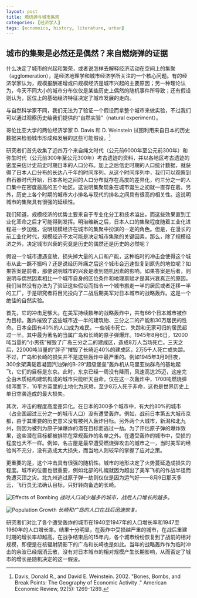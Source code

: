 ```yaml
---
layout: post
title: 燃烧弹与城市集聚
categories: [经济学人]
tags: [ecnomoics, history, literature, urban]
---
```


## 城市的集聚是必然还是偶然？来自燃烧弹的证据

什么决定了城市的兴起和繁荣，或者说怎样去解释经济活动在空间上的集聚（agglomeration），是经济地理学和城市经济学所关注的一个核心问题。有的经济学家认为，规模报酬递增或曰规模经济是城市兴起的主要原因；另一种理论认为，今天不同大小的城市分布仅仅是某些历史上偶然的随机事件所导致；还有假设则认为，区位上的基础经济特征决定了城市发展的走向。

与自然科学家不同，我们无法为了验证一个假设而拿整个城市来做实验，不过我们可以通过观察历史给我们提供的“自然实验”（natural experiment）。

哥伦比亚大学的两位经济学家 D. Davis 和 D. Weinstein 试图利用来自日本的历史数据来检验城市形成和发展的这些可能假设。[^1]

[^1]: Davis, Donald R., and David E. Weinstein. 2002. "Bones, Bombs, and Break Points: The Geography of Economic Activity ." American Economic Review, 92(5): 1269-1289.

研究者们首先收集了近四万个来自绳文时代（公元前6000年至公元前300年）和弥生时代（公元前300年至公元300年）考古遗迹的资料，并以各地区考古遗迹的密度来估计史前史时期日本的人口分布。加上之后信史时期的人口统计数据，就获得了日本人口分布的长达八千年的时间序列。从这个时间序列中，我们可以观察到自石器时代开始，日本各地之间的人口分布就存在高度的差异化，约三分之一的人口集中在密度最高的五个地区。这说明集聚现象在城市诞生之初就一直存在着。另外，历史上各个时期的城市大小排名与现代的排名之间具有很高的相关性。这说明城市的集聚具有很强的延续性。

我们知道，规模经济的优势主要来自于专业化分工和技术溢出，而这些效果直到工业化革命之后才可能得到发挥。明治维新之后，日本人口的集聚程度随着工业化进程进一步加强，说明规模经济在城市的集聚中扮演的一定的角色。但是，在漫长的前工业化时代，规模经济不太可能是决定城市集聚的关键因素。那么，除了规模经济之外，决定城市兴衰的究竟是历史的偶然还是历史的必然呢？

假设一个城市遭遇变故，损失掉大量的人口和产能，这种临时的冲击会使得这个城市从此一蹶不振吗？还是说经历阵痛之后这个城市会迅速恢复到原先的地位呢？如果答案是前者，那便说明城市的兴衰是收到随机因素的影响，如果答案是后者，则说明与偶然因素相比一个城市自身的区位条件和地理禀赋才是其兴衰真正的原因。我们当然没有办法为了验证这些假设而指令一个城市搬走一半的居民或者迁移一半的工厂，于是研究者将目光投向了二战后期美军对日本城市的战略轰炸。这是一个绝佳的自然实验。

首先，它的冲击足够大。在美军持续数年的战略轰炸中，共有66个日本城市被作为目标。轰炸摧毁了这些城市近一半的建筑物、三分之二的产能和30万居民的性命。日本全国有40%的人口成为难民，一些城市死亡、失踪和无家可归的居民超过一半。其中最为著名的当属广岛和长崎的原子弹爆炸。1945年8月6日，12000吨当量的“小男孩”摧毁了广岛三分之二的建成区，造成8万人当场死亡。三天之后，22000吨当量的“胖子”摧毁了长崎近40%的建成区，2万5千人死亡或失踪。不过，广岛和长崎的损失并不是这些轰炸中最严重的。例如1945年3月9日夜，300余架满载着凝固汽油弹的B-29“超级堡垒”轰炸机从马里亚纳群岛的基地起飞，它们的目标是东京。此时，东京已经一周没有降雨，风速高达25迈，这座完全由木质结构建筑构成的城市只能听天由命。仅在这一次轰炸中，1700吨燃烧弹倾泻而下，16平方英里的土地化为灰烬，至少8万人死于非命，这也是世界历史上单日空袭造成的最大损失。

其次，冲击的程度高度差异化。在日本的300多个城市中，有大约80%的城市（占全国超过三分之一的城市人口）没有遭受轰炸。例如，战前日本第五大城市京都，由于其重要的历史意义没有被列入轰炸目标。另外两个大城市，新潟和北九州，则因为被列为原子弹爆炸的潜在目标而逃过一劫。为了评估原子弹的爆炸效果，这些潜在目标都被排除在常规轰炸的名单之外。在遭受轰炸的城市中，受损的程度也大不一样。例如，名古屋是最早遭受燃烧弹攻击的城市之一，当时美军的经验尚不充分，没有造成太大损失，而当地人则较早的掌握了应对之策。

更重要的是，这个冲击具有很强的随机性。城市的地形决定了火势蔓延造成损失的程度。城市的位置也很重要，例如北部的札幌就因为超出了美军飞机的作战半径而免遭灭顶之灾。北九州逃过原子弹一劫则仅仅是因为运气好——8月9日那天多云，飞行员无法确认目标，只好转向备选的长崎。

![Effects of Bombing](http://ww2.sinaimg.cn/large/abb3ee10gw1et9xi910grj20i209qjs0.jpg "Effects of Bombing")
_战时人口减少越多的城市，战后人口增长的越多。_

![Population Growth](http://ww4.sinaimg.cn/large/abb3ee10gw1et9xbnplraj20i20b4wfe.jpg "Population Growth")
_长崎和广岛的人口在战后迅速恢复。_

研究者们对比了各个遭受轰炸的城市在1940至1947年的人口增长率和1947至1960年的人口增长率。结果十分明显，在轰炸中受损越严重的城市，在战后重建时期的增长率却越高。在战争结束后的15年内，各个城市纷纷恢复到了战前的相对规模，即便是在核辐射阴影下的广岛和长崎也是如此。当年的战略轰炸作为临时冲击的余波已经烟消云散，没有对日本城市的相对规模产生长期影响，从而否定了城市的增长是随机决定的这一假设。